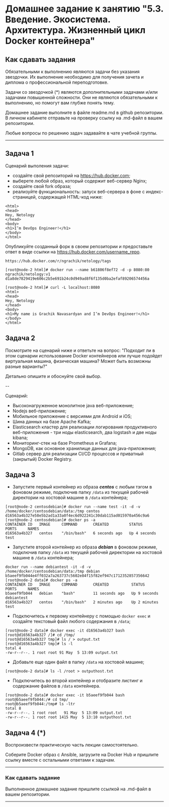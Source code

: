 
# Домашнее задание к занятию "5.3. Введение. Экосистема. Архитектура. Жизненный цикл Docker контейнера"

## Как сдавать задания

Обязательными к выполнению являются задачи без указания звездочки. Их выполнение необходимо для получения зачета и диплома о профессиональной переподготовке.

Задачи со звездочкой (*) являются дополнительными задачами и/или задачами повышенной сложности. Они не являются обязательными к выполнению, но помогут вам глубже понять тему.

Домашнее задание выполните в файле readme.md в github репозитории. В личном кабинете отправьте на проверку ссылку на .md-файл в вашем репозитории.

Любые вопросы по решению задач задавайте в чате учебной группы.

---

## Задача 1

Сценарий выполения задачи:

- создайте свой репозиторий на https://hub.docker.com;
- выберете любой образ, который содержит веб-сервер Nginx;
- создайте свой fork образа;
- реализуйте функциональность:
запуск веб-сервера в фоне с индекс-страницей, содержащей HTML-код ниже:
```
<html>
<head>
Hey, Netology
</head>
<body>
<h1>I’m DevOps Engineer!</h1>
</body>
</html>
```
Опубликуйте созданный форк в своем репозитории и предоставьте ответ в виде ссылки на https://hub.docker.com/username_repo.

```
https://hub.docker.com/r/ngrachik/netology/tags

[root@node-2 html]# docker run --name b61806f8ef72 -d -p 8080:80 ngrachik/netology:v1
d1a8de7829419e606c2b5e691b24c0d949ad8f6f135d0ba2efaf89206574456a

[root@node-2 html]# curl -L localhost:8080
<html>
<head>
Hey, Netology
</head>
<body>
<h1>My name is Grachik Navasardyan and I’m DevOps Engineer!</h1>
</body>
</html>
```

## Задача 2

Посмотрите на сценарий ниже и ответьте на вопрос:
"Подходит ли в этом сценарии использование Docker контейнеров или лучше подойдет виртуальная машина, физическая машина? Может быть возможны разные варианты?"

Детально опишите и обоснуйте свой выбор.

--

Сценарий:

- Высоконагруженное монолитное java веб-приложение;
- Nodejs веб-приложение;
- Мобильное приложение c версиями для Android и iOS;
- Шина данных на базе Apache Kafka;
- Elasticsearch кластер для реализации логирования продуктивного веб-приложения - три ноды elasticsearch, два logstash и две ноды kibana;
- Мониторинг-стек на базе Prometheus и Grafana;
- MongoDB, как основное хранилище данных для java-приложения;
- Gitlab сервер для реализации CI/CD процессов и приватный (закрытый) Docker Registry.

## Задача 3

- Запустите первый контейнер из образа ***centos*** c любым тэгом в фоновом режиме, подключив папку ```/data``` из текущей рабочей директории на хостовой машине в ```/data``` контейнера;
```
[root@node-2 centosdebian]# docker run --name test -it -d -v /home/docker/centosdebian/data:/tmp centos
d16563a4b327e58e5b2ad1a33a0f4ec6d922241c30dab115ad015970a456c9a6
[root@node-2 centosdebian]# docker ps -a
CONTAINER ID   IMAGE     COMMAND       CREATED         STATUS         PORTS     NAMES
d16563a4b327   centos    "/bin/bash"   6 seconds ago   Up 4 seconds             test

```
- Запустите второй контейнер из образа ***debian*** в фоновом режиме, подключив папку ```/data``` из текущей рабочей директории на хостовой машине в ```/data``` контейнера;
```
docker run --name debiantest -it -d -v /home/docker/centosdebian/data:/tmp debian
b5aeef9fb044e4ff032a7a263737c5602e84f15f82ef947c1712352857356642
[root@node-2 data]# docker ps -a
CONTAINER ID   IMAGE     COMMAND       CREATED          STATUS         PORTS     NAMES
b5aeef9fb044   debian    "bash"        11 seconds ago   Up 9 seconds             debiantest
d16563a4b327   centos    "/bin/bash"   2 minutes ago    Up 2 minutes             test
```
- Подключитесь к первому контейнеру с помощью ```docker exec``` и создайте текстовый файл любого содержания в ```/data```;

```
[root@node-2 data]# docker exec -it d16563a4b327 bash
[root@d16563a4b327 /]# cd /tmp/
[root@d16563a4b327 tmp]# ls / > output.txt
[root@d16563a4b327 tmp]# ls -l
total 4
-rw-r--r--. 1 root root 91 May  5 13:09 output.txt
```

- Добавьте еще один файл в папку ```/data``` на хостовой машине;
```
[root@node-2 data]# ls -l /root > outputhost.txt
```
- Подключитесь во второй контейнер и отобразите листинг и содержание файлов в ```/data``` контейнера.
  
```
[root@node-2 data]# docker exec -it b5aeef9fb044 bash
root@b5aeef9fb044:/# cd tmp/
root@b5aeef9fb044:/tmp# ls -ltr
total 8
-rw-r--r--. 1 root root   91 May  5 13:09 output.txt
-rw-r--r--. 1 root root 1415 May  5 13:10 outputhost.txt
```

## Задача 4 (*)

Воспроизвести практическую часть лекции самостоятельно.

Соберите Docker образ с Ansible, загрузите на Docker Hub и пришлите ссылку вместе с остальными ответами к задачам.


---

### Как cдавать задание

Выполненное домашнее задание пришлите ссылкой на .md-файл в вашем репозитории.

---